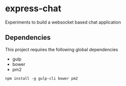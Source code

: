 # express-chat
Experiments to build a websocket based chat application

## Dependencies

This project requires the following global dependencies

 * gulp
 * bower
 * pm2

```npm install -g gulp-cli bower pm2```

